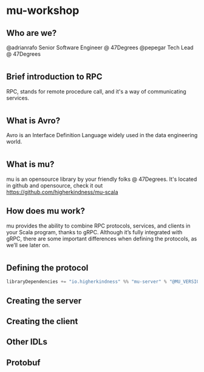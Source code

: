 # mu-workshop

## Who are we?

@adrianrafo Senior Software Engineer @ 47Degrees
@pepegar Tech Lead @ 47Degrees

#

## Brief introduction to RPC

RPC, stands for remote procedure call, and it's a way of communicating
services.

#

## What is Avro?

Avro is an Interface Definition Language widely used in the data
engineering world.

#

## What is mu?

mu is an opensource library by your friendly folks @ 47Degrees.  It's
located in github and opensource, check it out https://github.com/higherkindness/mu-scala

## How does mu work?

mu provides the ability to combine RPC protocols, services, and clients in your Scala program, thanks to gRPC. Although it’s fully integrated with gRPC, there are some important differences when defining the protocols, as we’ll see later on.

#

## Defining the protocol

```scala
libraryDependencies += "io.higherkindness" %% "mu-server" % "@MU_VERSION@"
```

## Creating the server

## Creating the client

## Other IDLs

## Protobuf
